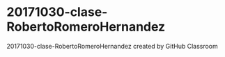 # 20171030-clase-RobertoRomeroHernandez
20171030-clase-RobertoRomeroHernandez created by GitHub Classroom
